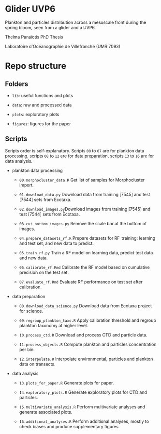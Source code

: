 # Glider UVP6

Plankton and particles distribution across a mesoscale front during the spring bloom, seen from a glider and a UVP6.

Thelma Panaïotis PhD Thesis

Laboratoire d'Océanographie de Villefranche (UMR 7093)

# Repo structure

## Folders

-   `lib`: useful functions and plots

-   `data`: raw and processed data

-   `plots`: exploratory plots

-   `figures`: figures for the paper

## Scripts

Scripts order is self-explanatory. Scripts `00` to `07` are for plankton data processing, scripts `08` to `12` are for data preparation, scripts `13` to `16` are for data analysis.

-   plankton data processing

    -   `00.morphocluster_data.R` Get list of samples for Morphocluster import.

    -   `01.download_data.py` Download data from training [7545] and test [7544] sets from Ecotaxa.

    -   `02.download_images.py`Download images from training [7545] and test [7544] sets from Ecotaxa.

    -   `03.cut_bottom_images.py` Remove the scale bar at the bottom of images.

    -   `04.prepare_datasets_rf.R` Prepare datasets for RF  training: learning and test set, and new data to predict.

    -   `05.train_rf.py` Train a RF model on learning data, predict test data and new data.

    -   `06.calibrate_rf.Rmd` Calibrate the RF model based on cumulative precision on the test set.

    -   `07.evaluate_rf.Rmd` Evaluate RF performance on test set after calibration.

-   data preparation

    -   `08.download_data_science.py` Download data from Ecotaxa project for science.

    -   `09.regroup_plankton_taxo.R` Apply calibration threshold and regroup plankton taxonomy at higher level.

    -   `10.process_ctd.R` Download and process CTD and particle data.

    -   `11.process_objects.R` Compute plankton and particles concentration per bin.

    -   `12.interpolate.R` Interpolate environmental, particles and plankton data on transects.

-   data analysis

    -   `13.plots_for_paper.R` Generate plots for paper.

    -   `14.exploratory_plots.R` Generate exploratory plots for CTD and particles.

    -   `15.multivariate_analysis.R` Perform multivariate analyses and generate associated plots.

    -   `16.additional_analyses.R` Perform additional analyses, mostly to check biases and produce supplementary figures.
